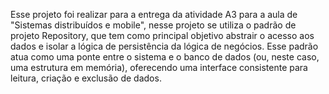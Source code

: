 Esse projeto foi realizar para a entrega da atividade A3 para a aula de "Sistemas distribuídos e mobile", nesse projeto se utiliza o padrão de projeto Repository, que tem como principal objetivo abstrair o acesso aos dados e isolar a lógica de persistência da lógica de negócios. Esse padrão atua como uma ponte entre o sistema e o banco de dados (ou, neste caso, uma estrutura em memória), oferecendo uma interface consistente para leitura, criação e exclusão de dados.
